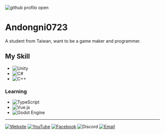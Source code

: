 ![github profilo open](https://hackmd.io/_uploads/BJ360C7aR.jpg)

# Andongni0723

A student from Taiwan, 
want to be a game maker and programmer. 



## My Skill

* ![Unity](https://img.shields.io/badge/-Unity-000000?style=for-the-badge&logo=unity&logoColor=ffffff)
* ![C#](https://custom-icon-badges.demolab.com/badge/C%23-%23239120.svg?style=for-the-badge&logo=cshrp&logoColor=white)
* ![C++](https://img.shields.io/badge/C++-%2300599C.svg?style=for-the-badge&logo=c%2B%2B&logoColor=white)

### Learning

* ![TypeScript](https://img.shields.io/badge/TypeScript-3178C6?style=for-the-badge&logo=typescript&logoColor=white)
* ![Vue.js](https://img.shields.io/badge/vuejs-%2335495e.svg?style=for-the-badge&logo=vuedotjs&logoColor=blue)
* ![Godot Engine](https://img.shields.io/badge/GODOT-%23FFFFFF.svg?style=for-the-badge&logo=godot-engine)

---

[![Website](https://img.shields.io/badge/Website-FF7139?style=for-the-badge&logo=firefox&logoColor=white)](https://andongni.me)
[![YouTube](https://img.shields.io/badge/YouTube-%23FF0000.svg?style=for-the-badge&logo=YouTube&logoColor=white)](https://www.youtube.com/@andongni0723)
[![Facebook](https://img.shields.io/badge/Facebook-%231877F2.svg?style=for-the-badge&logo=Facebook&logoColor=white)](https://www.facebook.com/profile.php?id=100015788080240)
![Discord](https://img.shields.io/badge/andongni0723-5865F2?style=for-the-badge&logo=discord&logoColor=white)
[![Email](https://img.shields.io/badge/Email-1d9bf0?style=for-the-badge&logo=mail.ru&logoColor=white)](mailto:0723@andongni.me)
